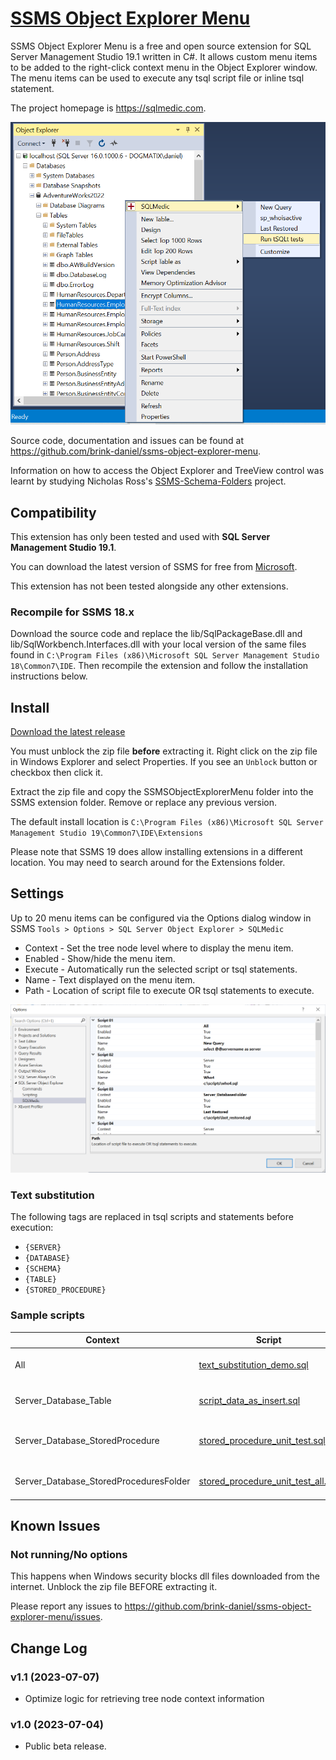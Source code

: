 
# [SSMS Object Explorer Menu](https://github.com/brink-daniel/ssms-object-explorer-menu)

SSMS Object Explorer Menu is a free and open source extension for SQL Server Management Studio 19.1 written in C#. It allows custom menu items to be added to the right-click context menu in the Object Explorer window. The menu items can be used to execute any tsql script file or inline tsql statement.

The project homepage is <https://sqlmedic.com>.

![Object Explorer](ObjectExplorer.png)

Source code, documentation and issues can be found at <https://github.com/brink-daniel/ssms-object-explorer-menu>.

Information on how to access the Object Explorer and TreeView control was learnt by studying Nicholas Ross's [SSMS-Schema-Folders](https://github.com/nicholas-ross/SSMS-Schema-Folders) project.


## Compatibility

This extension has only been tested and used with **SQL Server Management Studio 19.1**.

You can download the latest version of SSMS for free from [Microsoft](https://learn.microsoft.com/en-us/sql/ssms/download-sql-server-management-studio-ssms).

This extension has not been tested alongside any other extensions. 


### Recompile for SSMS 18.x

Download the source code and replace the lib/SqlPackageBase.dll and lib/SqlWorkbench.Interfaces.dll with your local version of the same files found in `C:\Program Files (x86)\Microsoft SQL Server Management Studio 18\Common7\IDE`. Then recompile the extension and follow the installation instructions below.


## Install

[Download the latest release](https://github.com/brink-daniel/ssms-object-explorer-menu/releases)

You must unblock the zip file **before** extracting it. Right click on the zip file in Windows Explorer and select Properties. 
If you see an `Unblock` button or checkbox then click it. 

Extract the zip file and copy the SSMSObjectExplorerMenu folder into the SSMS extension folder. Remove or replace any previous version. 

The default install location is `C:\Program Files (x86)\Microsoft SQL Server Management Studio 19\Common7\IDE\Extensions`

Please note that SSMS 19 does allow installing extensions in a different location. You may need to search around for the Extensions folder.


## Settings

Up to 20 menu items can be configured via the Options dialog window in SSMS 
`Tools > Options > SQL Server Object Explorer > SQLMedic`

* Context - Set the tree node level where to display the menu item.
* Enabled - Show/hide the menu item.
* Execute - Automatically run the selected script or tsql statements.
* Name - Text displayed on the menu item.
* Path - Location of script file to execute OR tsql statements to execute.

![Options Dialog](Options.png)

### Text substitution

The following tags are replaced in tsql scripts and statements before execution:

* `{SERVER}`
* `{DATABASE}`
* `{SCHEMA}`
* `{TABLE}`
* `{STORED_PROCEDURE}`

### Sample scripts

| Context | Script | Description |
|---------|--------|-------------|
| All | [text_substitution_demo.sql](https://github.com/brink-daniel/ssms-object-explorer-menu/blob/main/scripts/text_substitution_demo.sql) | Demo of text substitution |
| Server_Database_Table | [script_data_as_insert.sql](https://github.com/brink-daniel/ssms-object-explorer-menu/blob/main/scripts/script_data_as_insert.sql) | Script data as insert statements |
| Server_Database_StoredProcedure | [stored_procedure_unit_test.sql](https://github.com/brink-daniel/ssms-object-explorer-menu/blob/main/scripts/stored_procedure_unit_test.sql) | Run tSQLt unit test for a stored procedure |
| Server_Database_StoredProceduresFolder | [stored_procedure_unit_test_all.sql](https://github.com/brink-daniel/ssms-object-explorer-menu/blob/main/scripts/stored_procedure_unit_test_all.sql) | Run all tSQLt unit tests |


## Known Issues

### Not running/No options
This happens when Windows security blocks dll files downloaded from the internet. Unblock the zip file BEFORE extracting it.

Please report any issues to <https://github.com/brink-daniel/ssms-object-explorer-menu/issues>.


## Change Log

### v1.1 (2023-07-07)
* Optimize logic for retrieving tree node context information

### v1.0 (2023-07-04)
* Public beta release.
